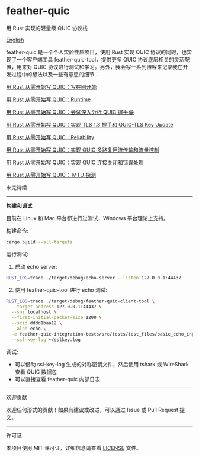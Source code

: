 # feather-quic
用 Rust 实现的轻量级 QUIC 协议栈

[English](./README.en.md)

feather-quic 是一个个人实验性质项目，使用 Rust 实现 QUIC 协议的同时，也实现了一个客户端工具 feather-quic-tool，提供更多 QUIC 协议底层相关的灵活配置，用来对 QUIC 协议进行测试和学习。另外，我会写一系列博客来记录我在开发过程中的想法以及一些有意思的细节：

[用 Rust 从零开始写 QUIC：写在刚开始](https://jt26wzz.com/posts/0001-implement-quic-in-rust/)

[用 Rust 从零开始写 QUIC：Runtime](https://jt26wzz.com/posts/0002-implement-quic-in-rust-runtime/)

[用 Rust 从零开始写 QUIC：尝试深入分析 QUIC 握手😂](https://jt26wzz.com/posts/0003-implement-quic-in-rust/)

[用 Rust 从零开始写 QUIC：实现 TLS 1.3 握手和 QUIC-TLS Key Update](https://jt26wzz.com/posts/0004-implement-quic-in-rust/)

[用 Rust 从零开始写 QUIC：Reliability](https://jt26wzz.com/posts/0005-implement-quic-in-rust/)

[用 Rust 从零开始写 QUIC：实现 QUIC 多路复用流传输和流量控制](https://jt26wzz.com/posts/0006-implement-quic-in-rust/)

[用 Rust 从零开始写 QUIC：实现 QUIC 连接关闭和错误处理](https://jt26wzz.com/posts/0008-implement-quic-in-rust/)

[用 Rust 从零开始写 QUIC： MTU 探测](https://jt26wzz.com/posts/0009-implement-quic-in-rust/)

未完待续

---
**构建和调试**

目前在 Linux 和 Mac 平台都进行过测试，Windows 平台理论上支持。

构建命令:

```bash
cargo build --all-targets
```

运行测试:

1. 启动 echo server:
```bash
RUST_LOG=trace ./target/debug/echo-server --listen 127.0.0.1:44437
```

2. 使用 feather-quic-tool 进行 echo 测试:
```bash
RUST_LOG=trace ./target/debug/feather-quic-client-tool \
  --target-address 127.0.0.1:44437 \
  --sni localhost \
  --first-initial-packet-size 1200 \
  --scid dddd1baa12 \
  --alpn echo \
  -e feather-quic-integration-tests/src/tests/test_files/basic_echo_input \
  --ssl-key-log ~/sslkey.log
```

调试:

- 可以借助 ssl-key-log 生成的对称密钥文件，然后使用 tshark 或 WireShark 查看 QUIC 数据包
- 可以直接查看 feather-quic 内部日志

---

欢迎贡献

欢迎任何形式的贡献！如果有建议或改进，可以通过 Issue 或 Pull Request 提交。

---

许可证

本项目使用 MIT 许可证，详细信息请查看 [LICENSE](./LICENSE.md) 文件。
